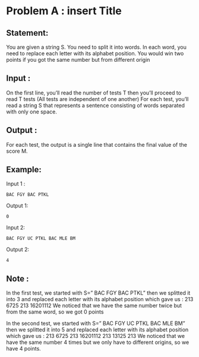 # Problem A : insert Title

## Statement:



You are given a string S. You need to split it into words. In each word, you need to replace each letter with its alphabet position.
You would win two points if you got the same number but from different origin



## Input :
On the first line, you’ll read the number of tests T then you’ll proceed to read T tests (All tests are independent of one another)
For each test, you’ll read a string S that represents a sentence consisting of words separated with only one space.



## Output :
For each test, the output is a single line that contains the final value of the score M.

## Example:
Input 1 :  

```
BAC FGY BAC PTKL   
```

Output 1:  

```
0    
```

Input 2:  

```
BAC FGY UC PTKL BAC MLE BM  
```

Output 2:  

```
4  
```



## Note :

In the first test, we started with S=” BAC FGY BAC PTKL” then we splitted it into 3 and replaced each letter with its alphabet position which gave us : 213 6725 213 16201112
We noticed that we have the same number twice but from the same word, so we got 0 points

In the second test, we started with S=” BAC FGY UC PTKL BAC MLE BM” then we splitted it into 5 and replaced each letter with its alphabet position which gave us : 213 6725 213 16201112 213 13125 213
We noticed that we have the same number 4 times but we only have to different origins, so we have 4 points.

